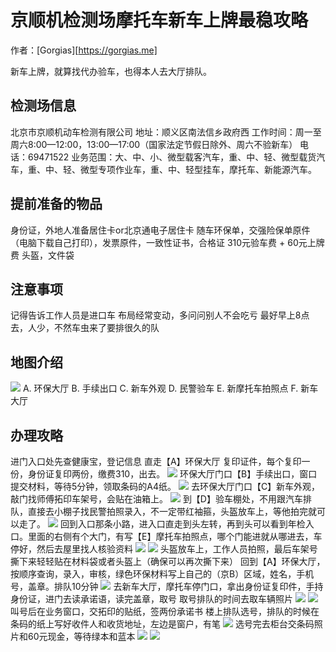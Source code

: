 # 京顺机检测场摩托车新车上牌最稳攻略

作者：[Gorgias][https://gorgias.me]

新车上牌，就算找代办验车，也得本人去大厅排队。

## 检测场信息

北京市京顺机动车检测有限公司
地址：顺义区南法信乡政府西
工作时间：周一至周六8:00—12:00，13:00—17:00（国家法定节假日除外、周六不验新车）
电话：69471522
业务范围：大、中、小、微型载客汽车，重、中、轻、微型载货汽车，重、中、轻、微型专项作业车，重、中、轻型挂车，摩托车、新能源汽车。

## 提前准备的物品

身份证，外地人准备居住卡or北京通电子居住卡
随车环保单，交强险保单原件（电脑下载自己打印），发票原件，一致性证书，合格证
310元验车费 + 60元上牌费
头盔，文件袋

## 注意事项

记得告诉工作人员是进口车
布局经常变动，多问问别人不会吃亏
最好早上8点去，人少，不然车虫来了要排很久的队

## 地图介绍
![](https://img.imgdb.cn/item/606569958322e6675c920625.jpg)
A. 环保大厅
B. 手续出口
C. 新车外观
D. 民警验车
E. 新摩托车拍照点
F. 新车大厅

## 办理攻略
进门入口处先查健康宝，登记信息
直走【A】环保大厅 复印证件，每个复印一份，身份证复印两份，缴费310，出去。
![](https://img.imgdb.cn/item/606569af8322e6675c922275.jpg)
环保大厅门口【B】手续出口，窗口提交材料，等待5分钟，领取条码的A4纸。
![](https://img.imgdb.cn/item/606569f28322e6675c926e10.jpg)
去环保大厅门口【C】新车外观，敲门找师傅拓印车架号，会贴在油箱上。
![](https://img.imgdb.cn/item/60656a018322e6675c928160.jpg)
到【D】验车棚处，不用跟汽车排队，直接去小棚子找民警拍照录入，不一定带红袖箍，头盔放车上，等他拍完就可以走了。
![](https://img.imgdb.cn/item/60656e138322e6675c977209.jpg)
回到入口那条小路，进入口直走到头左转，再到头可以看到年检入口。里面的右侧有个大门，有写【E】摩托车拍照点，哪个门能进就从哪进去，车停好，然后去屋里找人核验资料
![](https://img.imgdb.cn/item/60656a828322e6675c930f4d.jpg)
![](https://img.imgdb.cn/item/60656a608322e6675c92e65f.jpg)
头盔放车上，工作人员拍照，最后车架号撕下来轻轻贴在材料袋或者头盔上（确保可以再次撕下来）
回到【A】环保大厅，按顺序查询，录入，审核，绿色环保材料写上自己的（京B）区域，姓名，手机号，盖章。排队10分钟
![](https://img.imgdb.cn/item/60656cac8322e6675c95bf61.jpg)
去新车大厅，摩托车停门口，拿出身份证复印件，手持身份证，进门去读承诺语，读完盖章，取号
取号排队的时间去取车辆照片
![](https://img.imgdb.cn/item/60656cf88322e6675c962b46.jpg)
![](https://img.imgdb.cn/item/60656cff8322e6675c96332f.jpg)
叫号后在业务窗口，交拓印的贴纸，签两份承诺书
楼上排队选号，排队的时候在条码的纸上写好收件人和收货地址，左边是窗户，有笔
![](https://img.imgdb.cn/item/60656d1d8322e6675c9655ec.jpg)
选号完去柜台交条码照片和60元现金，等待绿本和蓝本
![](https://img.imgdb.cn/item/60656ec88322e6675c983473.jpg)
![](https://img.imgdb.cn/item/60656d248322e6675c966234.jpg)
